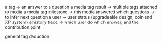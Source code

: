
a tag -> an answer to a question
a media tag result -> multiple tags attached to media
a media tag milestone -> this media answered which questions -> to infer next question
a user -> user status (upgradeable design, coin and XP system)
a history trace -> which user do which answer, and the contribution point

general tag deduction